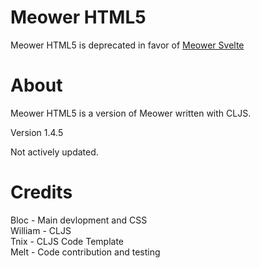 # Meower HTML5

Meower HTML5 is deprecated in favor of [Meower Svelte](https://svelte.meower.org/)

# About
Meower HTML5 is a version of Meower written with CLJS.

Version 1.4.5

Not actively updated.

# Credits
Bloc - Main devlopment and CSS  
William - CLJS  
Tnix - CLJS Code Template  
Melt - Code contribution and testing

